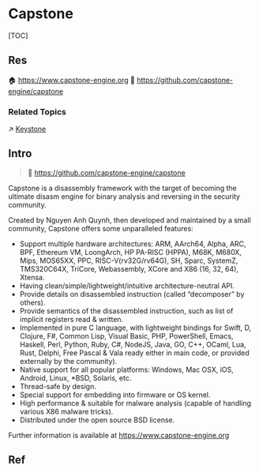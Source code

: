# Capstone

[TOC]



## Res
🏠 https://www.capstone-engine.org
🚧 https://github.com/capstone-engine/capstone


### Related Topics
↗ [Keystone](../../Compilation%20&%20Program%20Loading%20Tools/Assemblers/Keystone.md)



## Intro
> 🔗 https://github.com/capstone-engine/capstone

Capstone is a disassembly framework with the target of becoming the ultimate disasm engine for binary analysis and reversing in the security community.

Created by Nguyen Anh Quynh, then developed and maintained by a small community, Capstone offers some unparalleled features:
- Support multiple hardware architectures: ARM, AArch64, Alpha, ARC, BPF, Ethereum VM, LoongArch, HP PA-RISC (HPPA), M68K, M680X, Mips, MOS65XX, PPC, RISC-V(rv32G/rv64G), SH, Sparc, SystemZ, TMS320C64X, TriCore, Webassembly, XCore and X86 (16, 32, 64), Xtensa.
- Having clean/simple/lightweight/intuitive architecture-neutral API.
- Provide details on disassembled instruction (called “decomposer” by others).
- Provide semantics of the disassembled instruction, such as list of implicit registers read & written.
- Implemented in pure C language, with lightweight bindings for Swift, D, Clojure, F#, Common Lisp, Visual Basic, PHP, PowerShell, Emacs, Haskell, Perl, Python, Ruby, C#, NodeJS, Java, GO, C++, OCaml, Lua, Rust, Delphi, Free Pascal & Vala ready either in main code, or provided externally by the community).
- Native support for all popular platforms: Windows, Mac OSX, iOS, Android, Linux, *BSD, Solaris, etc.
- Thread-safe by design.
- Special support for embedding into firmware or OS kernel.
- High performance & suitable for malware analysis (capable of handling various X86 malware tricks).
- Distributed under the open source BSD license.

Further information is available at https://www.capstone-engine.org



## Ref

